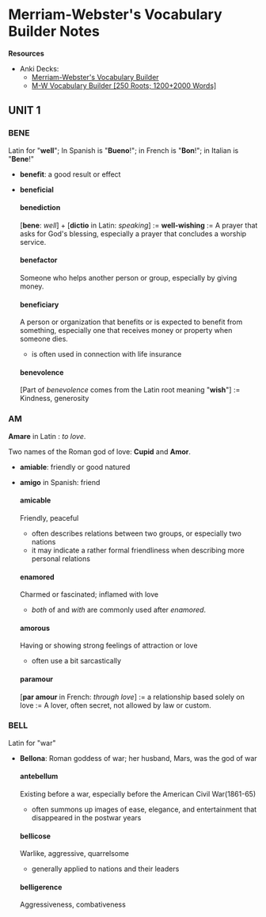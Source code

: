 # Merriam-Webster's Vocabulary Builder Notes

**Resources**

- Anki Decks:
  - [Merriam-Webster's Vocabulary Builder](https://ankiweb.net/shared/info/1097018637)
  - [M-W Vocabulary Builder [250 Roots; 1200+2000 Words]](https://ankiweb.net/shared/info/850055327)

## UNIT 1

### BENE

Latin for "**well**"; In Spanish is "**Bueno**!"; in French is "**Bon**!"; in Italian is "**Bene**!"

- **benefit**: a good result or effect

- **beneficial**

  #### benediction

  [**bene**: *well*] + [**dictio** in Latin: *speaking*] := **well-wishing** := A prayer that asks for God's blessing, especially a prayer that concludes a worship service.

  #### benefactor

  Someone who helps another person or group, especially by giving money.

  #### beneficiary

  A person or organization that benefits or is expected to benefit from something, especially one that receives money or property when someone dies.

  - is often used in connection with life insurance

  #### benevolence

  [Part of *benevolence* comes from the Latin root meaning "**wish**"] := Kindness, generosity

### AM

**Amare** in Latin : *to love*.  

Two names of the Roman god of love: **Cupid** and **Amor**.

- **amiable**: friendly or good natured

- **amigo** in Spanish: friend

  #### amicable

  Friendly, peaceful

  - often describes relations between two groups, or especially two nations
  - it may indicate a rather formal friendliness when describing more personal relations

  #### enamored

  Charmed or fascinated; inflamed with love

  - *both* of and *with* are commonly used after *enamored*.

  #### amorous

  Having or showing strong feelings of attraction or love

  - often use a bit sarcastically

  #### paramour

  [**par amour** in French: *through love*] :=  a relationship based solely on love := A lover, often secret, not allowed by law or custom.

### BELL

Latin for "war"

- **Bellona**: Roman goddess of war; her husband, Mars, was the god of war

  #### antebellum

  Existing before a war, especially before the American Civil War(1861-65)

  - often summons up images of ease, elegance, and entertainment that disappeared in the postwar years

  #### bellicose

  Warlike, aggressive, quarrelsome

  - generally applied to nations and their leaders 

  #### belligerence

  Aggressiveness, combativeness

  





